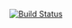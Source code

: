 [![Build Status](https://travis-ci.org/dsaouda/fiap-dev.svg?branch=master)](https://travis-ci.org/dsaouda/fiap-dev)